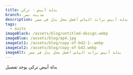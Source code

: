 ```yaml
---
title: بدلة أبيض - تركي
branch: مدينة نصر
description: بدلة أبيض براند الياس أفضل محل بدل في مصر
tags:
  - suits
imageBlack: /assets/blog/untitled-design.webp
imageBlue: /assets/blog/ap4.jpg
imageCol1: /assets/blog/copy-of-bd2-1-.webp
imageCol2: /assets/blog/copy-of-bd2.webp
imageAlt: بدلة أبيض براند الياس أفضل محل بدل في مصر
---
```

ب﻿دلة أبيض تركي يوجد تفصيل